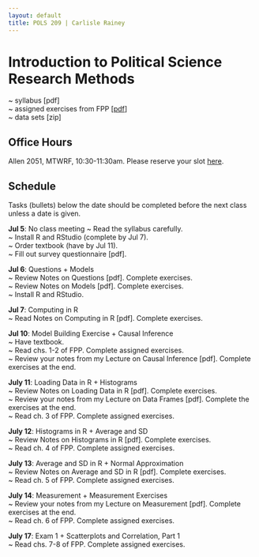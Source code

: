 ```yaml
---
layout: default
title: POLS 209 | Carlisle Rainey
---
```


# Introduction to Political Science Research Methods

~ syllabus [pdf]  
~ assigned exercises from FPP [[pdf](files/fpp-exercises-1.pdf)]  
~ data sets [zip]  

## Office Hours

Allen 2051, MTWRF, 10:30-11:30am. Please reserve your slot [here](http://www.calendly.com/carlislerainey).

## Schedule

Tasks (bullets) below the date should be completed before the next class unless a date is given.

**Jul 5**: No class meeting
~ Read the syllabus carefully.  
~ Install R and RStudio (complete by Jul 7).  
~ Order textbook (have by Jul 11).  
~ Fill out survey questionnaire [pdf].  

**Jul 6**: Questions + Models  
~ Review Notes on Questions [pdf]. Complete exercises.  
~ Review Notes on Models [pdf]. Complete exercises.  
~ Install R and RStudio.  

**Jul 7**: Computing in R  
~ Read Notes on Computing in R [pdf]. Complete exercises.  

**Jul 10**: Model Building Exercise + Causal Inference  
~ Have textbook.  
~ Read chs. 1-2 of FPP. Complete assigned exercises.  
~ Review your notes from my Lecture on Causal Inference [pdf]. Complete exercises at the end.  

**July 11**: Loading Data in R + Histograms  
~ Review Notes on Loading Data in R [pdf]. Complete exercises.  
~ Review your notes from my Lecture on Data Frames [pdf]. Complete the exercises at the end.  
~ Read ch. 3 of FPP. Complete assigned exercises.  

**July 12**: Histograms in R + Average and SD  
~ Review Notes on Histograms in R [pdf]. Complete exercises.  
~ Read ch. 4 of FPP. Complete assigned exercises.  

**July 13**: Average and SD in R + Normal Approximation  
~ Review Notes on Average and SD in R [pdf]. Complete exercises.  
~ Read ch. 5 of FPP. Complete assigned exercises.  

**July 14**: Measurement + Measurement Exercises  
~ Review your notes from my Lecture on Measurement [pdf]. Complete exercises at the end.  
~ Read ch. 6 of FPP. Complete assigned exercises.  

**July 17**: Exam 1 + Scatterplots and Correlation, Part 1  
~ Read chs. 7-8 of FPP. Complete assigned exercises.  
